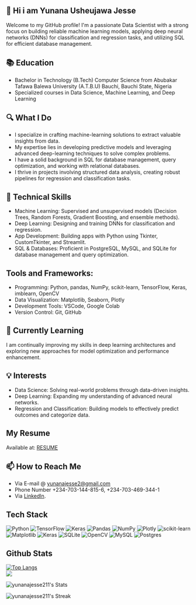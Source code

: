 ## 👋 Hi i am Yunana Usheujawa Jesse 

Welcome to my GitHub profile! I'm a passionate Data Scientist with a strong focus on building reliable machine learning models, applying deep neural networks (DNNs) for classification and regression tasks, and utilizing SQL for efficient database management. 

## 📚 Education
- Bachelor in Technology (B.Tech) Computer Science from Abubakar Tafawa Balewa University (A.T.B.U) Bauchi, Bauchi State, Nigeria
- Specialized courses in Data Science, Machine Learning, and Deep Learning


## 🔍 What I Do
- I specialize in crafting machine-learning solutions to extract valuable insights from data.
- My expertise lies in developing predictive models and leveraging advanced deep-learning techniques to solve complex problems.
- I have a solid background in SQL for database management, query optimization, and working with relational databases.
- I thrive in projects involving structured data analysis, creating robust pipelines for regression and classification tasks.

## 🔧 Technical Skills
- Machine Learning: Supervised and unsupervised models (Decision Trees, Random Forests, Gradient Boosting, and ensemble methods).
- Deep Learning: Designing and training DNNs for classification and regression.
- App Development: Building apps with Python using Tkinter, CustomTkinter, and Streamlit.
- SQL & Databases: Proficient in PostgreSQL, MySQL, and SQLite for database management and query optimization.

## Tools and Frameworks:
- Programming: Python, pandas, NumPy, scikit-learn, TensorFlow, Keras, imblearn, OpenCV
- Data Visualization: Matplotlib, Seaborn, Plotly
- Development Tools: VSCode, Google Colab
- Version Control: Git, GitHub

## 🌱 Currently Learning
I am continually improving my skills in deep learning architectures and exploring new approaches for model optimization and performance enhancement.

## 💡 Interests
- Data Science: Solving real-world problems through data-driven insights.
- Deep Learning: Expanding my understanding of advanced neural networks.
- Regression and Classification: Building models to effectively predict outcomes and categorize data.

## My Resume
Available at: [RESUME](https://drive.google.com/file/d/1-jRhnL99j_EgCReKDBpJH7tbArKfSMFD/view?usp=drive_link)

## 📫 How to Reach Me
- Via E-mail @ yunanajesse2@gmail.com
- Phone Number +234-703-144-815-6, +234-703-469-344-1
- Via [LinkedIn](https://www.linkedin.com/in/yunana-usheujawa-jesse-b02a9622a/).

## Tech Stack
![Python](https://img.shields.io/badge/python-3670A0?style=for-the-badge&logo=python&logoColor=ffdd54) ![TensorFlow](https://img.shields.io/badge/TensorFlow-%23FF6F00.svg?style=for-the-badge&logo=TensorFlow&logoColor=white) ![Keras](https://img.shields.io/badge/Keras-%23D00000.svg?style=for-the-badge&logo=Keras&logoColor=white) ![Pandas](https://img.shields.io/badge/pandas-%23150458.svg?style=for-the-badge&logo=pandas&logoColor=white) ![NumPy](https://img.shields.io/badge/numpy-%23013243.svg?style=for-the-badge&logo=numpy&logoColor=white) ![Plotly](https://img.shields.io/badge/Plotly-%233F4F75.svg?style=for-the-badge&logo=plotly&logoColor=white) ![scikit-learn](https://img.shields.io/badge/scikit--learn-%23F7931E.svg?style=for-the-badge&logo=scikit-learn&logoColor=white) ![Matplotlib](https://img.shields.io/badge/Matplotlib-%23ffffff.svg?style=for-the-badge&logo=Matplotlib&logoColor=black) ![Keras](https://img.shields.io/badge/Keras-%23D00000.svg?style=for-the-badge&logo=Keras&logoColor=white) 
![SQLite](https://img.shields.io/badge/sqlite-%2307405e.svg?style=for-the-badge&logo=sqlite&logoColor=white) ![OpenCV](https://img.shields.io/badge/opencv-%23white.svg?style=for-the-badge&logo=opencv&logoColor=white) ![MySQL](https://img.shields.io/badge/mysql-4479A1.svg?style=for-the-badge&logo=mysql&logoColor=white) ![Postgres](https://img.shields.io/badge/postgres-%23316192.svg?style=for-the-badge&logo=postgresql&logoColor=white)

## Github Stats
[![Top Langs](https://github-readme-stats.vercel.app/api/top-langs/?username=yunanajesse211&layout=donut-vertical)](https://github.com/anuraghazra/github-readme-stats)<br>
![](https://github-readme-stats.vercel.app/api/top-langs/?username=yunanajesse211&theme=default&show_icons=true&hide_border=false&layout=compact)
</br>


![yunanajesse211's Stats](https://github-readme-stats.vercel.app/api?username=yunanajesse211&theme=default&show_icons=true&hide_border=false&count_private=true)

![yunanajesse211's Streak](https://github-readme-streak-stats.herokuapp.com/?user=yunanajesse211&theme=default&hide_border=false)



